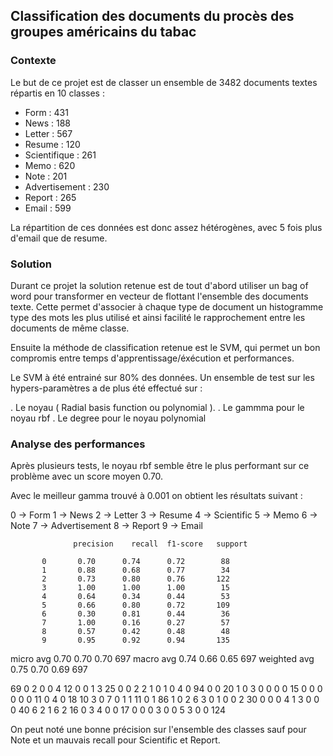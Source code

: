 ## Classification des documents du procès des groupes américains du tabac

### Contexte

Le but de ce projet est de classer un ensemble de 3482 documents textes répartis en 10 classes : 

 - Form : 431
 - News : 188
 - Letter : 567
 - Resume : 120
 - Scientifique : 261 
 - Memo : 620
 - Note : 201
 - Advertisement : 230 
 - Report : 265
 - Email : 599

La répartition de ces données est donc assez hétérogènes, avec 5 fois plus d'email que de resume.

### Solution

Durant ce projet la solution retenue est de tout d'abord utiliser un bag of word pour transformer en vecteur de flottant l'ensemble des documents texte. Cette permet d'associer à chaque type de document un histogramme type des mots les plus utilisé et ainsi facilité le rapprochement entre les documents de même classe.

Ensuite la méthode de classification retenue est le SVM, qui permet un bon compromis entre temps d'apprentissage/éxécution et performances.

Le SVM à été entrainé sur 80% des données. Un ensemble de test sur les hypers-paramètres a de plus été effectué sur :

. Le noyau ( Radial basis function ou polynomial ).
. Le gammma pour le noyau rbf
. Le degree pour le noyau polynomial


### Analyse des performances

Après plusieurs tests, le noyau rbf semble être le plus performant sur ce problème avec un score moyen 0.70.

Avec le meilleur gamma trouvé à 0.001 on obtient les résultats suivant : 

0 -> Form
1 -> News
2 -> Letter
3 -> Resume
4 -> Scientific
5 -> Memo
6 -> Note
7 -> Advertisement
8 -> Report
9 -> Email

                  precision    recall  f1-score   support

           0       0.70      0.74      0.72        88
           1       0.88      0.68      0.77        34
           2       0.73      0.80      0.76       122
           3       1.00      1.00      1.00        15
           4       0.64      0.34      0.44        53
           5       0.66      0.80      0.72       109
           6       0.30      0.81      0.44        36
           7       1.00      0.16      0.27        57
           8       0.57      0.42      0.48        48
           9       0.95      0.92      0.94       135

   micro avg       0.70      0.70      0.70       697
   macro avg       0.74      0.66      0.65       697
weighted avg       0.75      0.70      0.69       697


  69   0   2   0   0   4  12   0   0   1
   3  25   0   0   2   2   1   0   1   0
   4   0  94   0   0  20   1   0   3   0
   0   0   0  15   0   0   0   0   0   0
  11   0   4   0  18  10   3   0   7   0
   1   1  11   0   1  86   1   0   2   6
   3   0   1   0   0   2  30   0   0   0
   4   1   3   0   0   0  40   6   2   1
   6   2  16   0   3   4   0   0  17   0
   0   0   3   0   0   5   3   0   0 124


On peut noté une bonne précision sur l'ensemble des classes sauf pour Note et un mauvais recall pour Scientific et Report.